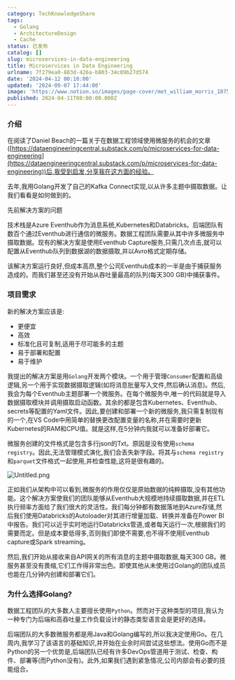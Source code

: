 ```yaml
---
category: TechKnowledgeShare
tags:
  - Golang
  - ArchitectureDesign
  - Cache
status: 已发布
catalog: []
slug: microservices-in-data-engineering
title: Microservices in Data Engineering
urlname: 7f279ea0-883d-426a-b803-34c09b27d574
date: '2024-04-12 00:10:00'
updated: '2024-09-07 17:44:00'
image: 'https://www.notion.so/images/page-cover/met_william_morris_1875.jpg'
published: 2024-04-11T08:00:00.000Z
---
```


### 介绍


在阅读了Daniel Beach的一篇关于在数据工程领域使用微服务的机会的文章([https://dataengineeringcentral.substack.com/p/microservices-for-data-engineering](https://dataengineeringcentral.substack.com/p/microservices-for-data-engineering))后,我受到启发,分享我在这方面的经验。


去年,我用Golang开发了自己的Kafka Connect实现,以从许多主题中摄取数据。让我们看看是如何做到的。


先前解决方案的问题


技术栈是Azure Eventhub作为消息系统,Kubernetes和Databricks。后端团队有数百个通过Eventhub进行通信的微服务。数据工程团队需要从其中许多微服务中摄取数据。现有的解决方案是使用Eventhub Capture服务,只需几次点击,就可以配置从Eventhub队列到数据湖的数据摄取,并以Avro格式定期存储。


该解决方案运行良好,但成本高昂,整个公司Eventhub成本的一半是由于捕获服务造成的。而我们甚至还没有开始从吞吐量最高的队列(每天300 GB)中捕获事件。


### 项目需求


新的解决方案应该是:

- 更便宜
- 高效
- 标准化且可复制,适用于尽可能多的主题
- 易于部署和配置
- 易于维护

我提出的解决方案是用`Golang`开发两个模块。一个用于管理`Consumer`配置和高级逻辑,另一个用于实现数据摄取逻辑(如将消息批量写入文件,然后确认消息)。然后,我会为每个Eventhub主题部署一个微服务。在每个微服务中,唯一的代码就是导入数据摄取模块并调用摄取启动函数。其余的都是包含Kubernetes、Eventhub、secrets等配置的Yaml文件。因此,要创建和部署一个新的微服务,我只需复制现有的一个,在VS Code中用简单的替换更改配置变量的名称,并在需要时更新Kubernetes的RAM和CPU值。就是这样,在5分钟内我就可以准备好部署它。


微服务创建的文件格式是包含多行json的Txt。原因是没有使用`schema registry`。因此,无法管理模式演化,我们会丢失新字段。将其与`schema registry`和`parquet`文件格式一起使用,并检查性能,这将是很有趣的。


![Untitled.png](https://prod-files-secure.s3.us-west-2.amazonaws.com/5d24fe63-e567-4804-86f9-9fdc62e13082/4e0f8d5d-b295-4408-9363-660688d511a9/Untitled.png?X-Amz-Algorithm=AWS4-HMAC-SHA256&X-Amz-Content-Sha256=UNSIGNED-PAYLOAD&X-Amz-Credential=ASIAZI2LB466VOBCSMLG%2F20250306%2Fus-west-2%2Fs3%2Faws4_request&X-Amz-Date=20250306T213359Z&X-Amz-Expires=3600&X-Amz-Security-Token=IQoJb3JpZ2luX2VjEOr%2F%2F%2F%2F%2F%2F%2F%2F%2F%2FwEaCXVzLXdlc3QtMiJGMEQCIDTcZEOpC8SmYtFVhSnzAmx7l64J09GbrApZNc%2B16J4IAiBrlfJSj%2F4qxiR5s2m7NMUaTJxyldSM2ykowovbsu%2BaGir%2FAwgzEAAaDDYzNzQyMzE4MzgwNSIMo4MQ53JA181qRfNcKtwDX%2Brk06ep3N2Iy6LMMrHbQHi40JsE564cR9t0vBj8lQiCA34Xe44RSCQhFYogbYFhEH%2FoAx69BP0Qs8sbMd1%2Fmt0ip%2BzMNGhSJSVSZIyCTIHYIbnchlicVbsn1KF3YIrWMN63%2FRYoO4b8m40Y0D%2F0QxeuPJfptZUdiljqFKiylxWgfAJVeU3LOZKIkVGumkMx0qTONSk4CFInNudiic00H4l5KIOwlH3VVS0wjjseKrPPXSgk39Ma5RoSW1LwIFQY2fH%2Fm3e%2F%2F1AIwQNedwxJfvYEIENn8zxZyDonxXCDE7PGRak%2Bo%2FClN20d9xCCJc9Xx3FGYD%2FpJz8%2F6C%2FZl618g2dGC06uLEsFvhfJ4mzwtSmTKUzEh7UIPW6sLld1%2F%2Bg2gNNSP%2BRd3FJVLwYwu5bDdg2ByEOShC3wqrtoc7Io0DwZqbfb7R4cwZihv3M%2Bp%2FOgeQzylwv3sv%2Bd009IH9Cslqf0R%2BJiUYftxMsf6yF%2FNi6tPo%2F9bJr971XLaca8bicESUQJj5ykm0TEB9KcoXPHxfsnBPlMrIje1pxHmlTOg4VbxZcAecW41x8SJ%2FhB5FzVi4XcnPpU69qt3AfR32M%2FJ4GliyLLzxOc36hOIKisXITYtsyO00im9hWw2IEw%2BcynvgY6pgFwT5qcsobW0VZ1uJim4W0aCEp5ATLdICiksAFDEgk6WDi6pzk0Twx8n6DJqnw%2F5jYluUtzwfWRw7m8p%2BI6xfO3yW0t%2BiE8vvUj89diZXArd%2Bcq1D6Z7DggttLG3xNomi6S7mEDyk37cnDkvMQFjNFoI%2Fek0r%2BY4ZHPLbtip2uPULThMfbV3y4BpkouKEGdMF0fXztu7w%2BHsWBivl%2BBRTyJJuExCEjg&X-Amz-Signature=8741a2065b50c1a23dfdab5b624d6faca2820f028ae7339d0f85201c360a94a7&X-Amz-SignedHeaders=host&x-id=GetObject)


正如我们从架构中可以看到,微服务的作用仅仅是原始数据的纯粹摄取,没有其他功能。这个解决方案使我们的团队能够从Eventhub大规模地持续摄取数据,并在ETL执行频率方面给了我们很大的灵活性。我们每分钟都有数据落地到Azure存储,然后我们使用Databricks的Autoloader对其进行增量加载、转换并准备在Power BI中报告。我们可以近乎实时地运行Databricks管道,或者每天运行一次,根据我们的需要而定。但是成本要低得多,否则我们即使不需要,也不得不使用Eventhub capture或Spark streaming。


然后,我们开始从接收来自API网关的所有消息的主题中摄取数据,每天300 GB。微服务甚至没有畏缩,它们工作得非常出色。即使其他从未使用过Golang的团队成员也能在几分钟内创建和部署它们。


### 为什么选择Golang?


数据工程团队的大多数人主要擅长使用`Python`。然而对于这种类型的项目,我认为一种专门为后端和高吞吐量工作负载设计的静态类型语言会是更好的选择。


后端团队的大多数微服务都是用Java和Golang编写的,所以我决定使用Go。在几周内,我学习了该语言的基础知识,并开始在业余时间尝试这些想法。使用Go而不是Python的另一个优势是,后端团队已经有许多DevOps管道用于测试、检查、构件、部署等(而Python没有)。此外,如果我们遇到紧急情况,公司内部会有必要的技能组合。

